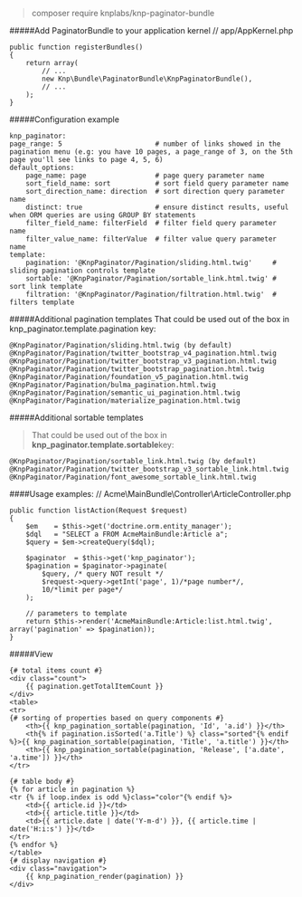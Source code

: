 > composer require knplabs/knp-paginator-bundle

#####Add PaginatorBundle to your application kernel
// app/AppKernel.php

	public function registerBundles()
	{
	    return array(
	        // ...
	        new Knp\Bundle\PaginatorBundle\KnpPaginatorBundle(),
	        // ...
	    );
	}

#####Configuration example

	knp_paginator:
    page_range: 5                       # number of links showed in the pagination menu (e.g: you have 10 pages, a page_range of 3, on the 5th page you'll see links to page 4, 5, 6)
    default_options:                                 
        page_name: page                 # page query parameter name
        sort_field_name: sort           # sort field query parameter name
        sort_direction_name: direction  # sort direction query parameter name
        distinct: true                  # ensure distinct results, useful when ORM queries are using GROUP BY statements
        filter_field_name: filterField  # filter field query parameter name
        filter_value_name: filterValue  # filter value query parameter name
    template:                                        
        pagination: '@KnpPaginator/Pagination/sliding.html.twig'     # sliding pagination controls template         
        sortable: '@KnpPaginator/Pagination/sortable_link.html.twig' # sort link template                                
        filtration: '@KnpPaginator/Pagination/filtration.html.twig'  # filters template


#####Additional pagination templates
	That could be used out of the box in knp_paginator.template.pagination key:
	
	@KnpPaginator/Pagination/sliding.html.twig (by default)
	@KnpPaginator/Pagination/twitter_bootstrap_v4_pagination.html.twig
	@KnpPaginator/Pagination/twitter_bootstrap_v3_pagination.html.twig
	@KnpPaginator/Pagination/twitter_bootstrap_pagination.html.twig
	@KnpPaginator/Pagination/foundation_v5_pagination.html.twig
	@KnpPaginator/Pagination/bulma_pagination.html.twig
	@KnpPaginator/Pagination/semantic_ui_pagination.html.twig
	@KnpPaginator/Pagination/materialize_pagination.html.twig
#####Additional sortable templates
	
> That could be used out of the box in <strong>knp_paginator.template.sortable</strong>key:
	
	@KnpPaginator/Pagination/sortable_link.html.twig (by default)
	@KnpPaginator/Pagination/twitter_bootstrap_v3_sortable_link.html.twig
	@KnpPaginator/Pagination/font_awesome_sortable_link.html.twig

####Usage examples:
// Acme\MainBundle\Controller\ArticleController.php

	public function listAction(Request $request)
	{
	    $em    = $this->get('doctrine.orm.entity_manager');
	    $dql   = "SELECT a FROM AcmeMainBundle:Article a";
	    $query = $em->createQuery($dql);
	
	    $paginator  = $this->get('knp_paginator');
	    $pagination = $paginator->paginate(
	        $query, /* query NOT result */
	        $request->query->getInt('page', 1)/*page number*/,
	        10/*limit per page*/
	    );
	
	    // parameters to template
	    return $this->render('AcmeMainBundle:Article:list.html.twig', array('pagination' => $pagination));
	}

#####View

	{# total items count #}
	<div class="count">
	    {{ pagination.getTotalItemCount }}
	</div>
	<table>
	<tr>
	{# sorting of properties based on query components #}
	    <th>{{ knp_pagination_sortable(pagination, 'Id', 'a.id') }}</th>
	    <th{% if pagination.isSorted('a.Title') %} class="sorted"{% endif %}>{{ knp_pagination_sortable(pagination, 'Title', 'a.title') }}</th>
	    <th>{{ knp_pagination_sortable(pagination, 'Release', ['a.date', 'a.time']) }}</th>
	</tr>
	
	{# table body #}
	{% for article in pagination %}
	<tr {% if loop.index is odd %}class="color"{% endif %}>
	    <td>{{ article.id }}</td>
	    <td>{{ article.title }}</td>
	    <td>{{ article.date | date('Y-m-d') }}, {{ article.time | date('H:i:s') }}</td>
	</tr>
	{% endfor %}
	</table>
	{# display navigation #}
	<div class="navigation">
	    {{ knp_pagination_render(pagination) }}
	</div>